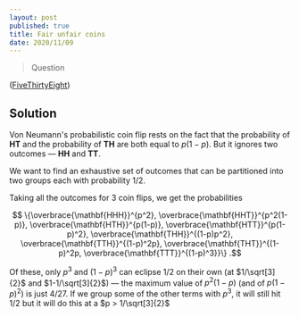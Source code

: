 ```yaml
---
layout: post
published: true
title: Fair unfair coins
date: 2020/11/09
---
```


>Question

<!--more-->

([FiveThirtyEight](URL))

## Solution

Von Neumann's probabilistic coin flip rests on the fact that the probability of $\mathbf{HT}$ and the probability of $\mathbf{TH}$ are both equal to $p(1-p).$ But it ignores two outcomes — $\mathbf{HH}$ and $\mathbf{TT}.$ 

We want to find an exhaustive set of outcomes that can be partitioned into two groups each with probability $1/2.$

Taking all the outcomes for $3$ coin flips, we get the probabilities

$$ \{\overbrace{\mathbf{HHH}}^{p^2}, \overbrace{\mathbf{HHT}}^{p^2(1-p)}, \overbrace{\mathbf{HTH}}^{p(1-p)}, \overbrace{\mathbf{HTT}}^{p(1-p)^2}, \overbrace{\mathbf{THH}}^{(1-p)p^2}, \overbrace{\mathbf{TTH}}^{(1-p)^2p}, \overbrace{\mathbf{THT}}^{(1-p)^2p, \overbrace{\mathbf{TTT}}^{(1-p)^3}}\} .$$

Of these, only $p^3$ and $(1-p)^3$ can eclipse $1/2$ on their own (at $1/\sqrt[3]{2}$ and $1-1/\sqrt[3]{2}$) — the maximum value of $p^2(1-p)$ (and of $p(1-p)^2$) is just $4/27.$ If we group some of the other terms with $p^3,$ it will still hit $1/2$ but it will do this at a $p > 1/\sqrt[3]{2}$

<br>
